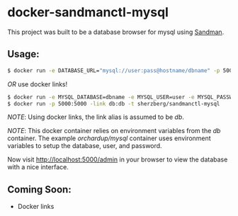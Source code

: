 docker-sandmanctl-mysql
=======================

This project was built to be a database browser for mysql
using [Sandman](https://sandman.readthedocs.org/en/latest/).

Usage:
------

```bash
$ docker run -e DATABASE_URL="mysql://user:pass@hostname/dbname" -p 5000:5000 -t sherzberg/sandmanctl-mysql
```

*OR* use docker links!

```bash
$ docker run -e MYSQL_DATABASE=dbname -e MYSQL_USER=user -e MYSQL_PASSWORD=pass -name db -d orchardup/mysql
$ docker run -p 5000:5000 -link db:db -t sherzberg/sandmanctl-mysql
```

*NOTE*: Using docker links, the link alias is assumed to be _db_.

*NOTE*: This docker container relies on environment variables from the 
_db_ container. The example _orchardup/mysql_ container uses environment
variables to setup the database, user, and password.

Now visit [http://localhost:5000/admin](http://localhost:5000/admin) in your
browser to view the database with a nice interface.

Coming Soon:
------------

* Docker links
